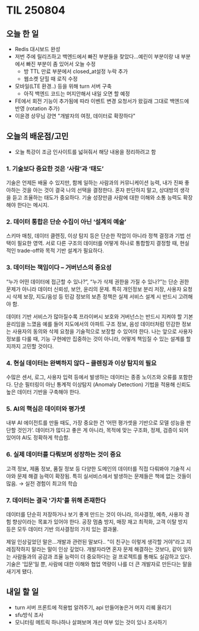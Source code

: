 # TIL 250804

## 오늘 한 일
- Redis 대시보드 완성
- 저번 주에 릴리즈하고 백엔드에서 빠진 부분들을 찾았다...예린이 부분이랑 내 부분에서 빠진 부분이 좀 있어서 오늘 수정
    - 방 TTL 만료 부분에서 closed_at설정 누락 추가
    - 웹소켓 닫힐 때 로직 수정
- 모바일(LTE 환경..) 등을 위해 turn 서버 구축
    - 아직 백엔드 코드는 머지안해서 내일 오면 할 예정
- FE에서 회전 기능이 추가됨에 따라 이벤트 변경 요청서가 왔길래 그대로 백엔드에 반영 (rotation 추가)
- 이윤경 상무님 강연 "개발자의 여정, 데이터로 확장하다"

## 오늘의 배운점/고민
- 오늘 특강이 조금 인사이트를 넓혀줘서 해당 내용을 정리하려고 함
### 1. 기술보다 중요한 것은 ‘사람’과 ‘태도’
기술은 언제든 배울 수 있지만, 함께 일하는 사람과의 커뮤니케이션 능력, 내가 진짜 좋아하는 것을 아는 것이 결국 나의 선택을 결정한다.
혼자 판단하지 말고, 상대방의 생각을 듣고 조율하는 태도가 중요하다.
기술 성장만큼 사람에 대한 이해와 소통 능력도 확장해야 한다는 메시지.

### 2. 데이터 통합은 단순 수집이 아닌 ‘설계의 예술’
스키마 매칭, 데이터 클렌징, 이상 탐지 등은 단순한 작업이 아니라 정책 결정과 기법 선택이 필요한 영역.
서로 다른 구조의 데이터를 어떻게 하나로 통합할지 결정할 때, 현실적인 trade-off와 목적 기반 설계가 필요하다.

### 3. 데이터는 책임이다 – 거버넌스의 중요성
“누가 어떤 데이터에 접근할 수 있나?”, “누가 삭제 권한을 가질 수 있나?”는 단순 권한 문제가 아니라 데이터 신뢰성, 보안, 윤리의 문제.
특히 개인정보 분리 저장, 사용자 요청 시 삭제 보장, 지도/음성 등 민감 정보의 보존 정책은 실제 서비스 설계 시 반드시 고려해야 함.

데이터 기반 서비스가 많아질수록 프라이버시 보호와 거버넌스는 반드시 지켜야 할 기본 윤리임을 느꼈음
예를 들어 지도에서의 아파트 구조 정보, 음성 데이터처럼 민감한 정보는 사용자의 동의와 삭제 요청을 기술적으로 보장할 수 있어야 한다.
나는 앞으로 사용자 정보를 다룰 때, 기능 구현에만 집중하는 것이 아니라, 어떻게 책임질 수 있는 설계를 할지까지 고민할 것이다.

### 4. 현실 데이터는 완벽하지 않다 – 클렌징과 이상 탐지의 필요
수많은 센서, 로그, 사용자 입력 등에서 발생하는 데이터는 종종 노이즈와 오류를 포함한다.
단순 필터링이 아닌 통계적 이상탐지 (Anomaly Detection) 기법을 적용해 신뢰도 높은 데이터 기반을 구축해야 한다.

### 5. AI의 핵심은 데이터와 평가셋
내부 AI 에이전트를 만들 때도, 가장 중요한 건 ‘어떤 평가셋을 기반으로 모델 성능을 판단할 것인가’.
데이터가 많다고 좋은 게 아니라, 목적에 맞는 구조화, 정제, 검증이 되어 있어야 AI도 정확하게 학습함.

### 6. 실제 데이터를 다뤄보며 성장하는 것이 중요
고객 정보, 제품 정보, 품질 정보 등 다양한 도메인의 데이터를 직접 다뤄봐야 기술적 시야와 문제 해결 능력이 확장됨.
특히 실서비스에서 발생하는 문제들은 책에 없는 것들이 많음. → 실전 경험이 최고의 학습

### 7. 데이터는 결국 '가치'를 위해 존재한다
데이터를 단순히 저장하거나 보기 좋게 만드는 것이 아니라, 의사결정, 예측, 사용자 경험 향상이라는 목표가 있어야 한다.
공장 멈춤 방지, 매장 재고 최적화, 고객 이탈 방지 등은 모두 데이터 기반 의사결정의 가치 있는 결과물.

제일 인상깊었던 말은...개발과 관련된 말보다..
"이 친구는 이렇게 생각할 거야"라고 지레짐작하지 말라는 말이 인상 깊었다.
개발자라면 혼자 문제 해결하는 것보다, 같이 일하는 사람들과의 공감과 조율 능력이 더 중요하다는 걸 프로젝트를 통해도 실감하고 있다.
기술은 ‘입문’일 뿐, 사람에 대한 이해와 협업 역량이 나를 더 큰 개발자로 만든다는 말을 새기게 됐다.

## 내일 할 일
- turn 서버 프론트에 적용법 알려주기, api 만들어놓은거 머지 리퀘 올리기
- sfu방식 조사
- 모니터링 메트릭 하나하나 살펴보며 개선 여부 있는 것이 있나 조사하기
